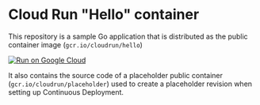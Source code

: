 # Cloud Run "Hello" container

This repository is a sample Go application that is
distributed as the public container image (`gcr.io/cloudrun/hello`) 

[![Run on Google Cloud](https://deploy.cloud.run/button.svg)](https://deploy.cloud.run)



It also contains the source code of a placeholder public container
(`gcr.io/cloudrun/placeholder`)  used to create a placeholder revision when setting up 
Continuous Deployment.



